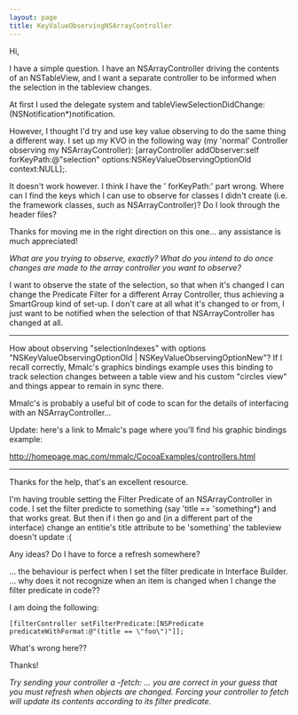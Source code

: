 ```yaml
---
layout: page
title: KeyValueObservingNSArrayController
---
```


Hi,

I have a simple question. I have an NSArrayController driving the contents of an NSTableView, and I want a separate controller to be informed when the selection in the tableview changes.

At first I used the delegate system and     tableViewSelectionDidChange:(NSNotification*)notification.

However, I thought I'd try and use key value observing to do the same thing a different way. I set up my KVO in the following way (my 'normal' Controller observing my NSArrayController):     [arrayController addObserver:self forKeyPath:@"selection" options:NSKeyValueObservingOptionOld context:NULL];.

It doesn't work however. I think I have the '    forKeyPath:' part wrong. Where can I find the keys which I can use to observe for classes I didn't create (i.e. the framework classes, such as NSArrayController)? Do I look through the header files?

Thanks for moving me in the right direction on this one... any assistance is much appreciated!

*What are you trying to observe, exactly? What do you intend to do once changes are made to the array controller you want to observe?*

I want to observe the state of the selection, so that when it's changed I can change the Predicate Filter for a different Array Controller, thus achieving a SmartGroup kind of set-up. I don't care at all what it's changed to or from, I just want to be notified when the selection of that NSArrayController has changed at all.

----

How about observing "selectionIndexes" with options "NSKeyValueObservingOptionOld | NSKeyValueObservingOptionNew"? If I recall correctly, Mmalc's graphics bindings example uses this binding to track selection changes between a table view and his custom "circles view" and things appear to remain in sync there. 

Mmalc's is probably a useful bit of code to scan for the details of interfacing with an NSArrayController...

Update: here's a link to Mmalc's page where you'll find his graphic bindings example:

http://homepage.mac.com/mmalc/CocoaExamples/controllers.html

----

Thanks for the help, that's an excellent resource.

I'm having trouble setting the Filter Predicate of an NSArrayController in code. I set the filter predicte to something (say 'title == 'something*) and that works great. But then if i then go and (in a different part of the interface) change an entitie's title attribute to be 'something' the tableview doesn't update :(

Any ideas? Do I have to force a refresh somewhere?

... the behaviour is perfect when I set the filter predicate in Interface Builder. ... why does it not recognize when an item is changed when I change the filter predicate in code??

I am doing the following:

    [filterController setFilterPredicate:[NSPredicate predicateWithFormat:@"(title == \"foo\")"]];

What's wrong here??

Thanks!

*Try sending your controller a     -fetch: ... you are correct in your guess that you must refresh when objects are changed. Forcing your controller to fetch will update its contents according to its filter predicate.*

